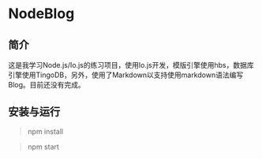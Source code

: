 NodeBlog
==========

简介
----------

这是我学习Node.js/Io.js的练习项目，使用Io.js开发，模版引擎使用hbs，数据库引擎使用TingoDB，另外，使用了Markdown以支持使用markdown语法编写Blog。目前还没有完成。

安装与运行
----------

>npm install

>npm start

